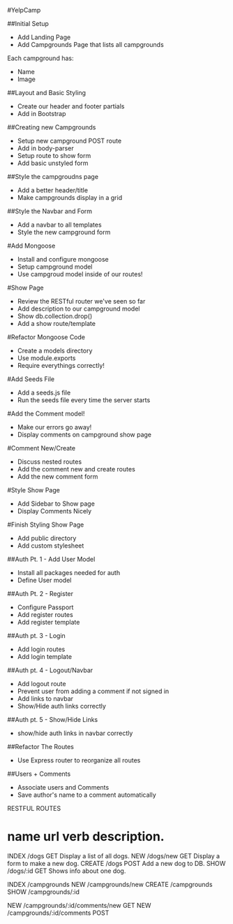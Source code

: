 #YelpCamp

##Initial Setup
* Add Landing Page
* Add Campgrounds Page that lists all campgrounds

Each campground has:
 * Name
 * Image

##Layout and Basic Styling
* Create our header and footer partials
* Add in Bootstrap

##Creating new Campgrounds
* Setup new campground POST route
* Add in body-parser
* Setup route to show form
* Add basic unstyled form

##Style the campgroudns page
* Add a better header/title
* Make campgrounds display in a grid

##Style the Navbar and Form
* Add a navbar to all templates
* Style the new campground form

#Add Mongoose
* Install and configure mongoose
* Setup campground model
* Use campgroud model inside of our routes!

#Show Page
* Review the RESTful router we've seen so far
* Add description to our campground model
* Show db.collection.drop()
* Add a show route/template

#Refactor Mongoose Code
* Create a models directory
* Use module.exports
* Require everythings correctly!

#Add Seeds File
* Add a seeds.js file
* Run the seeds file every time the server starts

#Add the Comment model!
* Make our errors go away!
* Display comments on campground show page

#Comment New/Create
* Discuss nested routes
* Add the comment new and create routes
* Add the new comment form

#Style Show Page
* Add Sidebar to Show page
* Display Comments Nicely

#Finish Styling Show Page
* Add public directory
* Add custom stylesheet

##Auth Pt. 1 - Add User Model
* Install all packages needed for auth
* Define User model

##Auth Pt. 2 - Register
* Configure Passport
* Add register routes
* Add register template

##Auth pt. 3 - Login
* Add login routes
* Add login template

##Auth pt. 4 - Logout/Navbar
* Add logout route
* Prevent user from adding a comment if not signed in
* Add links to navbar
* Show/Hide auth links correctly

##Auth pt. 5 - Show/Hide Links
* show/hide auth links in navbar correctly

##Refactor The Routes
*  Use Express router to reorganize all routes

##Users + Comments
* Associate users and Comments
* Save author's name to a comment automatically

RESTFUL ROUTES

name 	url			verb	description.
======================================================
INDEX	/dogs		GET		Display a list of all dogs.
NEW 	/dogs/new 	GET		Display a form to make a new dog.
CREATE 	/dogs		POST 	Add a new dog to DB.
SHOW 	/dogs/:id 	GET 	Shows info about one dog.

INDEX	/campgrounds
NEW 	/campgrounds/new
CREATE 	/campgrounds
SHOW 	/campgrounds/:id

NEW 	/campgrounds/:id/comments/new 	GET
NEW 	/campgrounds/:id/comments 		POST